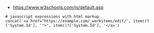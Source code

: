 - https://www.w3schools.com/js/default.asp
  
```
# javascript expressions with html markup
concat('<a href="https://example.com/_workitems/edit/', item()?['System.Id'], '">', item()?['System.Id'], '</a>')
```
